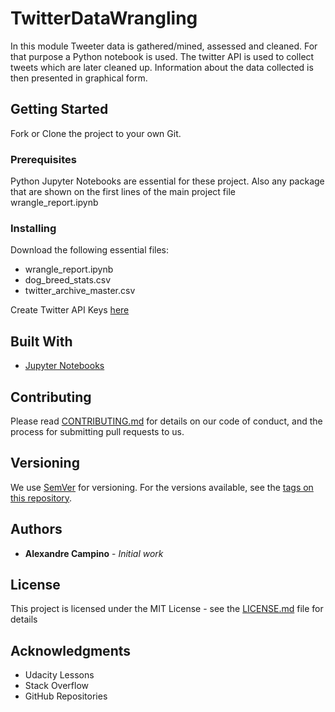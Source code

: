 # TwitterDataWrangling
In this module Tweeter data is  gathered/mined, assessed and cleaned. For that purpose a Python notebook is used. The twitter API is used to collect tweets which are later cleaned up. Information about the  data collected is then presented in graphical form.

## Getting Started

Fork or Clone the project to your own Git. 

### Prerequisites

Python Jupyter Notebooks are essential for these project. Also any package that are shown on the first lines of the main project file wrangle_report.ipynb

### Installing

Download the following essential files:
- wrangle_report.ipynb
- dog_breed_stats.csv
- twitter_archive_master.csv

Create Twitter API Keys [here](https://developer.twitter.com/en/docs/basics/authentication/guides/access-tokens)


## Built With

* [Jupyter Notebooks](http://jupyter.org/)

## Contributing

Please read [CONTRIBUTING.md](https://gist.github.com/PurpleBooth/b24679402957c63ec426) for details on our code of conduct, and the process for submitting pull requests to us.

## Versioning

We use [SemVer](http://semver.org/) for versioning. For the versions available, see the [tags on this repository](https://github.com/your/project/tags). 

## Authors

* **Alexandre Campino** - *Initial work* 

## License

This project is licensed under the MIT License - see the [LICENSE.md](LICENSE.md) file for details

## Acknowledgments

* Udacity Lessons
* Stack Overflow
* GitHub Repositories

